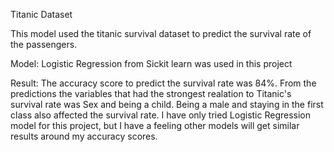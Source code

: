 Titanic Dataset

This model used the titanic survival dataset to predict the survival rate of the passengers.

Model: Logistic Regression from Sickit learn was used in this project

Result: The accuracy score to predict the survival rate was 84%. From the predictions the variables that had the strongest realation to Titanic's survival rate was Sex and being a child. Being a male and staying in the first class also affected the survival rate. I have only tried Logistic Regression model for this project, but I have a feeling other models will get similar results around my accuracy scores.
